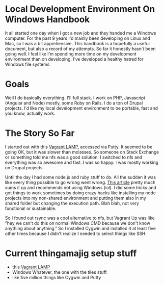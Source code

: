 # Local Development Environment On Windows Handbook
It all started one day when I got a new job and they handed me a Windows computer. For the past 9 years I'd mainly been developing on Linux and Mac, so I was a bit apprehensive. This handbook is a hopefully a useful document, but also a record of my attempts. So far it honestly hasn't been going well. I feel like I'm spending more time on my development environment than on developing. I've developed a healthy hatred for Windows file systems. 

# Goals
Well I do basically everything. I'll full stack. I work on PHP, Javascript (Angular and Node) mostly, some Ruby on Rails. I do a ton of Drupal projects. I'd like my local development environment to be portable, fast and you know, actually work.

# The Story So Far
I started out with this [Vagrant LAMP](https://github.com/r8/vagrant-lamp), accessed via Putty. It seemed to be going OK, but it was slower than molasses. So someone on Stack Exchange or something told me nfs was a good solution. I switched to nfs and everything was so awesome and fast. I was so happy. I was mostly working on Drupal projects.

Until the day I had some node.js and ruby stuff to do. All the sudden it was like every thing possible to go wrong went wrong. [This article](http://perrymitchell.net/article/npm-symlinks-through-vagrant-windows/) pretty much sums it up and recommends not using Windows (lol). I did some tricks and got things to work sometimes by doing crazy hacks like installing my node projects into my non-shared environment and putting them also in my shared folder but changing the execution path.  Blah blah, not very functional or sustainable. 

So I found out rsync was a cool alternative to nfs, but Vagrant Up was like "hey we can't do this on normal Windows CMD because we don't know anything about anything." So I installed Cygwin and installed it at least five other times because I didn't realize I needed to select things like SSH. 

# Current thingamajig setup stuff

* this [Vagrant LAMP](https://github.com/r8/vagrant-lamp)
* Windows Whatever, the one with the tiles stuff. 
* like five million things like Cygwin and Putty
